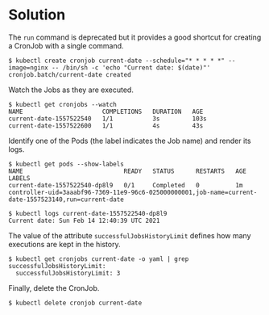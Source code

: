# Solution

The `run` command is deprecated but it provides a good shortcut for creating a CronJob with a single command.

```shell
$ kubectl create cronjob current-date --schedule="* * * * *" --image=nginx -- /bin/sh -c 'echo "Current date: $(date)"'
cronjob.batch/current-date created
```

Watch the Jobs as they are executed.

```shell
$ kubectl get cronjobs --watch
NAME                      COMPLETIONS   DURATION   AGE
current-date-1557522540   1/1           3s         103s
current-date-1557522600   1/1           4s         43s
```

Identify one of the Pods (the label indicates the Job name) and render its logs.

```shell
$ kubectl get pods --show-labels
NAME                            READY   STATUS      RESTARTS   AGE   LABELS
current-date-1557522540-dp8l9   0/1     Completed   0          1m    controller-uid=3aaabf96-7369-11e9-96c6-025000000001,job-name=current-date-1557523140,run=current-date

$ kubectl logs current-date-1557522540-dp8l9
Current date: Sun Feb 14 12:40:39 UTC 2021
```

The value of the attribute `successfulJobsHistoryLimit` defines how many executions are kept in the history.

```shell
$ kubectl get cronjobs current-date -o yaml | grep successfulJobsHistoryLimit:
  successfulJobsHistoryLimit: 3
```

Finally, delete the CronJob.

```shell
$ kubectl delete cronjob current-date
```